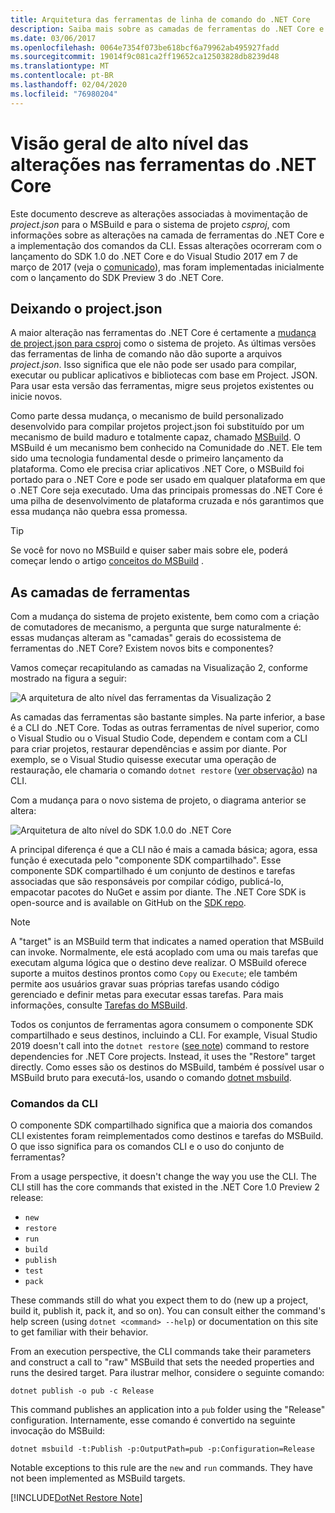 ```yaml
---
title: Arquitetura das ferramentas de linha de comando do .NET Core
description: Saiba mais sobre as camadas de ferramentas do .NET Core e o que foi alterado nas versões recentes.
ms.date: 03/06/2017
ms.openlocfilehash: 0064e7354f073be618bcf6a79962ab495927fadd
ms.sourcegitcommit: 19014f9c081ca2ff19652ca12503828db8239d48
ms.translationtype: MT
ms.contentlocale: pt-BR
ms.lasthandoff: 02/04/2020
ms.locfileid: "76980204"
---
```

# <a name="high-level-overview-of-changes-in-the-net-core-tools"></a>Visão geral de alto nível das alterações nas ferramentas do .NET Core

Este documento descreve as alterações associadas à movimentação de *project.json* para o MSBuild e para o sistema de projeto *csproj*, com informações sobre as alterações na camada de ferramentas do .NET Core e a implementação dos comandos da CLI. Essas alterações ocorreram com o lançamento do SDK 1.0 do .NET Core e do Visual Studio 2017 em 7 de março de 2017 (veja o [comunicado](https://devblogs.microsoft.com/dotnet/announcing-net-core-tools-1-0/)), mas foram implementadas inicialmente com o lançamento do SDK Preview 3 do .NET Core.

## <a name="moving-away-from-projectjson"></a>Deixando o project.json

A maior alteração nas ferramentas do .NET Core é certamente a [mudança de project.json para csproj](https://devblogs.microsoft.com/dotnet/changes-to-project-json/) como o sistema de projeto. As últimas versões das ferramentas de linha de comando não dão suporte a arquivos *project.json*. Isso significa que ele não pode ser usado para compilar, executar ou publicar aplicativos e bibliotecas com base em Project. JSON. Para usar esta versão das ferramentas, migre seus projetos existentes ou inicie novos.

Como parte dessa mudança, o mecanismo de build personalizado desenvolvido para compilar projetos project.json foi substituído por um mecanismo de build maduro e totalmente capaz, chamado [MSBuild](https://github.com/Microsoft/msbuild). O MSBuild é um mecanismo bem conhecido na Comunidade do .NET. Ele tem sido uma tecnologia fundamental desde o primeiro lançamento da plataforma. Como ele precisa criar aplicativos .NET Core, o MSBuild foi portado para o .NET Core e pode ser usado em qualquer plataforma em que o .NET Core seja executado. Uma das principais promessas do .NET Core é uma pilha de desenvolvimento de plataforma cruzada e nós garantimos que essa mudança não quebra essa promessa.

> [!TIP]
> Se você for novo no MSBuild e quiser saber mais sobre ele, poderá começar lendo o artigo [conceitos do MSBuild](/visualstudio/msbuild/msbuild-concepts) .

## <a name="the-tooling-layers"></a>As camadas de ferramentas

Com a mudança do sistema de projeto existente, bem como com a criação de comutadores de mecanismo, a pergunta que surge naturalmente é: essas mudanças alteram as "camadas" gerais do ecossistema de ferramentas do .NET Core? Existem novos bits e componentes?

Vamos começar recapitulando as camadas na Visualização 2, conforme mostrado na figura a seguir:

![A arquitetura de alto nível das ferramentas da Visualização 2](media/cli-msbuild-architecture/p2-arch.png)

As camadas das ferramentas são bastante simples. Na parte inferior, a base é a CLI do .NET Core. Todas as outras ferramentas de nível superior, como o Visual Studio ou o Visual Studio Code, dependem e contam com a CLI para criar projetos, restaurar dependências e assim por diante. Por exemplo, se o Visual Studio quisesse executar uma operação de restauração, ele chamaria o comando `dotnet restore` ([ver observação](#dotnet-restore-note)) na CLI.

Com a mudança para o novo sistema de projeto, o diagrama anterior se altera:

![Arquitetura de alto nível do SDK 1.0.0 do .NET Core](media/cli-msbuild-architecture/p3-arch.png)

A principal diferença é que a CLI não é mais a camada básica; agora, essa função é executada pelo "componente SDK compartilhado". Esse componente SDK compartilhado é um conjunto de destinos e tarefas associadas que são responsáveis por compilar código, publicá-lo, empacotar pacotes do NuGet e assim por diante. The .NET Core SDK is open-source and is available on GitHub on the [SDK repo](https://github.com/dotnet/sdk).

> [!NOTE]
> A "target" is an MSBuild term that indicates a named operation that MSBuild can invoke. Normalmente, ele está acoplado com uma ou mais tarefas que executam alguma lógica que o destino deve realizar. O MSBuild oferece suporte a muitos destinos prontos como `Copy` ou `Execute`; ele também permite aos usuários gravar suas próprias tarefas usando código gerenciado e definir metas para executar essas tarefas. Para mais informações, consulte [Tarefas do MSBuild](/visualstudio/msbuild/msbuild-tasks).

Todos os conjuntos de ferramentas agora consumem o componente SDK compartilhado e seus destinos, incluindo a CLI. For example, Visual Studio 2019 doesn't call into the `dotnet restore` ([see note](#dotnet-restore-note)) command to restore dependencies for .NET Core projects. Instead, it uses the "Restore" target directly. Como esses são os destinos do MSBuild, também é possível usar o MSBuild bruto para executá-los, usando o comando [dotnet msbuild](dotnet-msbuild.md).

### <a name="cli-commands"></a>Comandos da CLI

O componente SDK compartilhado significa que a maioria dos comandos CLI existentes foram reimplementados como destinos e tarefas do MSBuild. O que isso significa para os comandos CLI e o uso do conjunto de ferramentas?

From a usage perspective, it doesn't change the way you use the CLI. The CLI still has the core commands that existed in the .NET Core 1.0 Preview 2 release:

- `new`
- `restore`
- `run`
- `build`
- `publish`
- `test`
- `pack`

These commands still do what you expect them to do (new up a project, build it, publish it, pack it, and so on). You can consult either the command's help screen (using `dotnet <command> --help`) or documentation on this site to get familiar with their behavior.

From an execution perspective, the CLI commands take their parameters and construct a call to "raw" MSBuild that sets the needed properties and runs the desired target. Para ilustrar melhor, considere o seguinte comando:

   ```dotnetcli
   dotnet publish -o pub -c Release
   ```

This command publishes an application into a `pub` folder using the "Release" configuration. Internamente, esse comando é convertido na seguinte invocação do MSBuild:

   ```dotnetcli
   dotnet msbuild -t:Publish -p:OutputPath=pub -p:Configuration=Release
   ```

Notable exceptions to this rule are the `new` and `run` commands. They have not been implemented as MSBuild targets.

<a name="dotnet-restore-note"></a>
[!INCLUDE[DotNet Restore Note](~/includes/dotnet-restore-note.md)]
